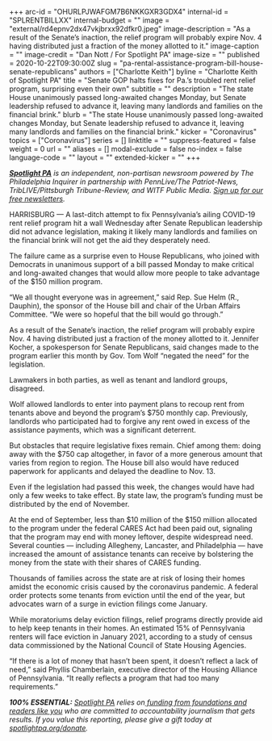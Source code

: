 +++
arc-id = "OHURLPJWAFGM7B6NKKGXR3GDX4"
internal-id = "SPLRENTBILLXX"
internal-budget = ""
image = "external/rd4epnv2dx47vkjbrxx92dfkr0.jpeg"
image-description = "As a result of the Senate’s inaction, the relief program will probably expire Nov. 4 having distributed just a fraction of the money allotted to it."
image-caption = ""
image-credit = "Dan Nott / For Spotlight PA"
image-size = ""
published = 2020-10-22T09:30:00Z
slug = "pa-rental-assistance-program-bill-house-senate-republicans"
authors = ["Charlotte Keith"]
byline = "Charlotte Keith of Spotlight PA"
title = "Senate GOP halts fixes for Pa.’s troubled rent relief program, surprising even their own"
subtitle = ""
description = "The state House unanimously passed long-awaited changes Monday, but Senate leadership refused to advance it, leaving many landlords and families on the financial brink."
blurb = "The state House unanimously passed long-awaited changes Monday, but Senate leadership refused to advance it, leaving many landlords and families on the financial brink."
kicker = "Coronavirus"
topics = ["Coronavirus"]
series = []
linktitle = ""
suppress-featured = false
weight = 0
url = ""
aliases = []
modal-exclude = false
no-index = false
language-code = ""
layout = ""
extended-kicker = ""
+++

<a href="https://www.spotlightpa.org/"><i><b>Spotlight PA</b></i></a><i> is an independent, non-partisan newsroom powered by The Philadelphia Inquirer in partnership with PennLive/The Patriot-News, TribLIVE/Pittsburgh Tribune-Review, and WITF Public Media. </i><a href="https://www.spotlightpa.org/newsletters"><i>Sign up for our free newsletters</i></a><i>.</i>

HARRISBURG — A last-ditch attempt to fix Pennsylvania’s ailing COVID-19 rent relief program hit a wall Wednesday after Senate Republican leadership did not advance legislation, making it likely many landlords and families on the financial brink will not get the aid they desperately need.

The failure came as a surprise even to House Republicans, who joined with Democrats in unanimous support of a bill passed Monday to make critical and long-awaited changes that would allow more people to take advantage of the $150 million program.

“We all thought everyone was in agreement,” said Rep. Sue Helm (R., Dauphin), the sponsor of the House bill and chair of the Urban Affairs Committee. “We were so hopeful that the bill would go through.”

As a result of the Senate’s inaction, the relief program will probably expire Nov. 4 having distributed just a fraction of the money allotted to it. Jennifer Kocher, a spokesperson for Senate Republicans, said changes made to the program earlier this month by Gov. Tom Wolf “negated the need” for the legislation.

<script src="https://www.spotlightpa.org/embed.js" async></script><div data-spl-embed-version="1" data-spl-src="https://www.spotlightpa.org/embeds/newsletter/"></div>

Lawmakers in both parties, as well as tenant and landlord groups, disagreed.

Wolf allowed landlords to enter into payment plans to recoup rent from tenants above and beyond the program’s $750 monthly cap. Previously, landlords who participated had to forgive any rent owed in excess of the assistance payments, which was a significant deterrent.

But obstacles that require legislative fixes remain. Chief among them: doing away with the $750 cap altogether, in favor of a more generous amount that varies from region to region. The House bill also would have reduced paperwork for applicants and delayed the deadline to Nov. 13.

Even if the legislation had passed this week, the changes would have had only a few weeks to take effect. By state law, the program’s funding must be distributed by the end of November.

At the end of September, less than $10 million of the $150 million allocated to the program under the federal CARES Act had been paid out, signaling that the program may end with money leftover, despite widespread need. Several counties — including Allegheny, Lancaster, and Philadelphia — have increased the amount of assistance tenants can receive by bolstering the money from the state with their shares of CARES funding.

<script src="https://www.spotlightpa.org/embed.js" async></script><div data-spl-embed-version="1" data-spl-src="https://www.spotlightpa.org/embeds/donate/?teaser_text=Spotlight%20PA%20provides%20essential%2C%20public-service%20journalism%20thanks%20to%20readers%20like%20you.%20Help%20us%20continue%20that%20coverage."></div>

Thousands of families across the state are at risk of losing their homes amidst the economic crisis caused by the coronavirus pandemic. A federal order protects some tenants from eviction until the end of the year, but advocates warn of a surge in eviction filings come January.

While moratoriums delay eviction filings, relief programs directly provide aid to help keep tenants in their homes. An estimated 15% of Pennsylvania renters will face eviction in January 2021, according to a study of census data commissioned by the National Council of State Housing Agencies.

“If there is a lot of money that hasn’t been spent, it doesn’t reflect a lack of need,” said Phyllis Chamberlain, executive director of the Housing Alliance of Pennsylvania. “It really reflects a program that had too many requirements.”

<i><b>100% ESSENTIAL:</b></i><i> </i><a href="https://www.spotlightpa.org/"><i>Spotlight PA</i></a><i> relies on</i><a href="https://www.spotlightpa.org/support"><i> funding from foundations and readers like you</i></a><i> who are committed to accountability journalism that gets results. If you value this reporting, please give a gift today at </i><a href="http://spotlightpa.org/donate"><i>spotlightpa.org/donate</i></a><i>.</i>

<script src="https://www.spotlightpa.org/embed.js" async></script><div data-spl-embed-version="1" data-spl-src="https://www.spotlightpa.org/embeds/tips/?tip_text=Are%20you%20%3Cb%3Efacing%20eviction%20as%20a%20result%20of%20the%20coronavirus%20pandemic%3C%2Fb%3E%3F%20We%20want%20to%20hear%20from%20you."></div>
